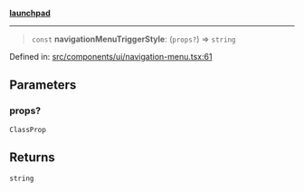 [**launchpad**](index.md)

***

> `const` **navigationMenuTriggerStyle**: (`props?`) => `string`

Defined in: [src/components/ui/navigation-menu.tsx:61](https://github.com/victorbratov/launchpad/blob/35b0965dd86b05a55a9206d809917613bd599c25/src/components/ui/navigation-menu.tsx#L61)

## Parameters

### props?

`ClassProp`

## Returns

`string`
